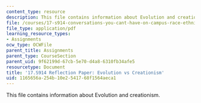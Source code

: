 ```yaml
---
content_type: resource
description: This file contains information about Evolution and creationism.
file: /courses/17-s914-conversations-you-cant-have-on-campus-race-ethnicity-gender-and-identity-spring-2012/1165656a254b10e2541768f1564aeca1_MIT17_S914S12_evol3.pdf
file_type: application/pdf
learning_resource_types:
- Assignments
ocw_type: OCWFile
parent_title: Assignments
parent_type: CourseSection
parent_uid: 9f62199d-67cb-5e70-d4a8-6310fb34afe5
resourcetype: Document
title: '17.S914 Reflection Paper: Evolution vs Creationism'
uid: 1165656a-254b-10e2-5417-68f1564aeca1
---
```

This file contains information about Evolution and creationism.

